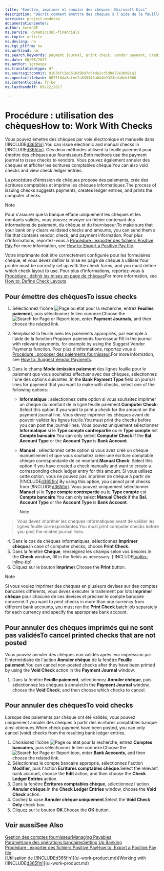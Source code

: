 ```yaml
---
title: "Emettre, imprimer et annuler des chèques| Microsoft Docs"
description: "Décrit comment émettre des chèques à l'aide de la feuille paiement, imprimer des chèques, et annuler ou afficher les écritures comptables chèque dans Financials."
services: project-madeira
documentationcenter: 
author: SorenGP
ms.service: dynamics365-financials
ms.topic: article
ms.devlang: na
ms.tgt_pltfrm: na
ms.workload: na
ms.search.keywords: payment journal, print check, vendor payment, creditor, debt, balance due, AP
ms.date: 06/06/2017
ms.author: sgroespe
ms.translationtype: HT
ms.sourcegitcommit: 81636fc2e661bd9b07c54da1cd5d0d27e30d01a2
ms.openlocfilehash: 0875164a3afee7a835346a8d4b9323dda9ebf080
ms.contentlocale: fr-be
ms.lasthandoff: 09/22/2017

---
```

# <a name="how-to-work-with-checks"></a><span data-ttu-id="4ac0d-103">Procédure : utilisation des chèques</span><span class="sxs-lookup"><span data-stu-id="4ac0d-103">How to: Work With Checks</span></span>
<span data-ttu-id="4ac0d-104">Vous pouvez émettre des chèques par voie électronique et manuelle dans [!INCLUDE[d365fin](includes/d365fin_md.md)].</span><span class="sxs-lookup"><span data-stu-id="4ac0d-104">You can issue electronic and manual checks in [!INCLUDE[d365fin](includes/d365fin_md.md)].</span></span> <span data-ttu-id="4ac0d-105">Ces deux méthodes utilisent la feuille paiement pour émettre des chèques aux fournisseurs.</span><span class="sxs-lookup"><span data-stu-id="4ac0d-105">Both methods use the payment journal to issue checks to vendors.</span></span> <span data-ttu-id="4ac0d-106">Vous pouvez également annuler des chèques et afficher les écritures comptables chèque.</span><span class="sxs-lookup"><span data-stu-id="4ac0d-106">You can also void checks and view check ledger entries.</span></span>

<span data-ttu-id="4ac0d-107">La procédure d'émission de chèques propose des paiements, crée des écritures comptables et imprime les chèques informatiques.</span><span class="sxs-lookup"><span data-stu-id="4ac0d-107">The process of issuing checks suggests payments, creates ledger entries, and prints the computer checks.</span></span>

> [!NOTE]  
>   <span data-ttu-id="4ac0d-108">Pour s'assurer que la banque efface uniquement les chèques et les montants validés, vous pouvez envoyer un fichier contenant des informations de paiement, du chèque et du fournisseur.</span><span class="sxs-lookup"><span data-stu-id="4ac0d-108">To make sure that your bank only clears validated checks and amounts, you can send them a file that contains vendor, check, and payment information.</span></span> <span data-ttu-id="4ac0d-109">Pour plus d'informations, reportez-vous à [Procédure : exporter des fichiers Positive Pay](finance-how-positive-pay.md).</span><span class="sxs-lookup"><span data-stu-id="4ac0d-109">For more information, see [How to: Export a Positive Pay file](finance-how-positive-pay.md).</span></span>

<span data-ttu-id="4ac0d-110">Votre imprimante doit être correctement configurée pour les formulaires chèque, et vous devez définir la mise en page de chèque à utiliser.</span><span class="sxs-lookup"><span data-stu-id="4ac0d-110">Your printer must be correctly set up with the check forms, and you must define which check layout to use.</span></span> <span data-ttu-id="4ac0d-111">Pour plus d'informations, reportez-vous à [Procédure : définir les mises en page de chèques](finance-how-define-check-layouts.md)</span><span class="sxs-lookup"><span data-stu-id="4ac0d-111">For more information, see [How to: Define Check Layouts](finance-how-define-check-layouts.md)</span></span>

## <a name="to-issue-checks"></a><span data-ttu-id="4ac0d-112">Pour émettre des chèques</span><span class="sxs-lookup"><span data-stu-id="4ac0d-112">To issue checks</span></span>
1. <span data-ttu-id="4ac0d-113">Sélectionnez l'icône ![Page ou état pour la recherche](media/ui-search/search_small.png "Page ou état pour la recherche"), entrez **Feuilles paiement**, puis sélectionnez le lien connexe.</span><span class="sxs-lookup"><span data-stu-id="4ac0d-113">Choose the ![Search for Page or Report](media/ui-search/search_small.png "Search for Page or Report icon") icon, enter **Payment Journals**, and then choose the related link.</span></span>
2. <span data-ttu-id="4ac0d-114">Remplissez la feuille avec les paiements appropriés, par exemple à l'aide de la fonction Proposer paiements fournisseur.</span><span class="sxs-lookup"><span data-stu-id="4ac0d-114">Fill in the journal with relevant payments, for example by using the Suggest Vendor Payments function.</span></span> <span data-ttu-id="4ac0d-115">Pour plus d'informations, reportez vous à [Procédure : proposer des paiements fournisseur](payables-how-suggest-vendor-payments.md).</span><span class="sxs-lookup"><span data-stu-id="4ac0d-115">For more information, see [How to: Suggest Vendor Payments](payables-how-suggest-vendor-payments.md).</span></span>
3. <span data-ttu-id="4ac0d-116">Dans le champ **Mode émission paiement** des lignes feuille pour le paiement que vous souhaitez effectuer avec des chèques, sélectionnez l'une des options suivantes :</span><span class="sxs-lookup"><span data-stu-id="4ac0d-116">In the **Bank Payment Type** field on journal lines for payment that you want to make with checks, select one of the following options:</span></span>

   * <span data-ttu-id="4ac0d-117">**Informatique** : sélectionnez cette option si vous souhaitez imprimer un chèque du montant de la ligne feuille paiement.</span><span class="sxs-lookup"><span data-stu-id="4ac0d-117">**Computer Check**: Select this option if you want to print a check for the amount on the payment journal line.</span></span> <span data-ttu-id="4ac0d-118">Vous devez imprimer les chèques avant de pouvoir valider les lignes feuille.</span><span class="sxs-lookup"><span data-stu-id="4ac0d-118">You must print the checks before you can post the journal lines.</span></span> <span data-ttu-id="4ac0d-119">Vous pouvez uniquement sélectionner **Informatique** si le **Type compte contrepartie** ou le **Type compte** est **Compte bancaire**.</span><span class="sxs-lookup"><span data-stu-id="4ac0d-119">You can only select **Computer Check** if the **Bal. Account Type** or the **Account Type** is **Bank Account**.</span></span>
   * <span data-ttu-id="4ac0d-120">**Manuel** : sélectionnez cette option si vous avez créé un chèque manuellement et que vous souhaitez créer une écriture comptable chèque correspondante de ce montant.</span><span class="sxs-lookup"><span data-stu-id="4ac0d-120">**Manual Check**: Select this option if you have created a check manually and want to create a corresponding check ledger entry for this amount.</span></span> <span data-ttu-id="4ac0d-121">Si vous utilisez cette option, vous ne pouvez pas imprimer de chèque à partir de [!INCLUDE[d365fin](includes/d365fin_md.md)].</span><span class="sxs-lookup"><span data-stu-id="4ac0d-121">By using this option, you cannot print checks from [!INCLUDE[d365fin](includes/d365fin_md.md)].</span></span> <span data-ttu-id="4ac0d-122">Vous pouvez uniquement sélectionner **Manuel** si le **Type compte contrepartie** ou le **Type compte** est **Compte bancaire**.</span><span class="sxs-lookup"><span data-stu-id="4ac0d-122">You can only select **Manual Check** if the **Bal. Account Type** or the **Account Type** is **Bank Account**.</span></span>

     > [!NOTE]  
>   <span data-ttu-id="4ac0d-123">Vous devez imprimer les chèques informatiques avant de valider les lignes feuille correspondantes.</span><span class="sxs-lookup"><span data-stu-id="4ac0d-123">You must print computer checks before you post the related journal lines.</span></span>
4. <span data-ttu-id="4ac0d-124">Dans le cas de chèques informatiques, sélectionnez **Imprimer chèque**.</span><span class="sxs-lookup"><span data-stu-id="4ac0d-124">In case of computer checks, choose **Print Check**.</span></span>
5. <span data-ttu-id="4ac0d-125">Dans la fenêtre **Chèque**, renseignez les champs selon vos besoins.</span><span class="sxs-lookup"><span data-stu-id="4ac0d-125">In the **Check** window, fill in the fields as necessary.</span></span> [!INCLUDE[tooltip-inline-tip](includes/tooltip-inline-tip_md.md)]
6. <span data-ttu-id="4ac0d-126">Cliquez sur le bouton **Imprimer**.</span><span class="sxs-lookup"><span data-stu-id="4ac0d-126">Choose the **Print** button.</span></span>

> [!NOTE]  
>   <span data-ttu-id="4ac0d-127">Si vous voulez imprimer des chèques en plusieurs devises sur des comptes bancaires différents, vous devez exécuter le traitement par lots **Imprimer chèque** pour chacune de ces devises et préciser le compte bancaire concerné.</span><span class="sxs-lookup"><span data-stu-id="4ac0d-127">If you want to print checks in more than one currency from different bank accounts, you must run the **Print Check** batch job separately for each currency and specify the appropriate bank account.</span></span>

## <a name="to-cancel-printed-checks-that-are-not-posted"></a><span data-ttu-id="4ac0d-128">Pour annuler des chèques imprimés qui ne sont pas validés</span><span class="sxs-lookup"><span data-stu-id="4ac0d-128">To cancel printed checks that are not posted</span></span>
<span data-ttu-id="4ac0d-129">Vous pouvez annuler des chèques non validés après leur impression par l'intermédiaire de l'action **Annuler chèque** de la fenêtre **Feuille paiement**.</span><span class="sxs-lookup"><span data-stu-id="4ac0d-129">You can cancel non-posted checks after they have been printed by using the **Void Check** action in the **Payment Journal** window.</span></span>

1. <span data-ttu-id="4ac0d-130">Dans la fenêtre **Feuille paiement**, sélectionnez **Annuler chèque**, puis sélectionnez les chèques à annuler.</span><span class="sxs-lookup"><span data-stu-id="4ac0d-130">In the **Payment Journal** window, choose the **Void Check**, and then choose which checks to cancel.</span></span>

## <a name="to-void-checks"></a><span data-ttu-id="4ac0d-131">Pour annuler des chèques</span><span class="sxs-lookup"><span data-stu-id="4ac0d-131">To void checks</span></span>
<span data-ttu-id="4ac0d-132">Lorsque des paiements par chèque ont été validés, vous pouvez uniquement annuler des chèques à partir des écritures comptables banque ainsi obtenues.</span><span class="sxs-lookup"><span data-stu-id="4ac0d-132">When check payment have been posted, you can only cancel (void) checks from the resulting bank ledger entries.</span></span>

1. <span data-ttu-id="4ac0d-133">Choisissez l'icône ![Page ou état pour la recherche](media/ui-search/search_small.png "Page ou état pour la recherche"), entrez **Comptes bancaires**, puis sélectionnez le lien connexe.</span><span class="sxs-lookup"><span data-stu-id="4ac0d-133">Choose the ![Search for Page or Report](media/ui-search/search_small.png "Search for Page or Report icon") icon, enter **Bank Accounts**, and then choose the related link.</span></span>
2. <span data-ttu-id="4ac0d-134">Sélectionnez le compte bancaire approprié, sélectionnez l'action **Modifier**, puis l'action **Écritures comptables chèque**.</span><span class="sxs-lookup"><span data-stu-id="4ac0d-134">Select the relevant bank account, choose the **Edit** action, and then choose the **Check Ledger Entries** action.</span></span>
3. <span data-ttu-id="4ac0d-135">Dans la fenêtre **Écritures comptables chèque**, sélectionnez l'action **Annuler chèque**.</span><span class="sxs-lookup"><span data-stu-id="4ac0d-135">In the **Check Ledger Entries** window, choose the **Void Check** action.</span></span>
4. <span data-ttu-id="4ac0d-136">Cochez la case **Annuler chèque uniquement**.</span><span class="sxs-lookup"><span data-stu-id="4ac0d-136">Select the **Void Check Only** check box.</span></span>
5. <span data-ttu-id="4ac0d-137">Cliquez sur le bouton **OK**.</span><span class="sxs-lookup"><span data-stu-id="4ac0d-137">Choose the **OK** button.</span></span>

## <a name="see-also"></a><span data-ttu-id="4ac0d-138">Voir aussi</span><span class="sxs-lookup"><span data-stu-id="4ac0d-138">See Also</span></span>
[<span data-ttu-id="4ac0d-139">Gestion des comptes fournisseur</span><span class="sxs-lookup"><span data-stu-id="4ac0d-139">Managing Payables</span></span>](payables-manage-payables.md)  
[<span data-ttu-id="4ac0d-140">Paramétrage des opérations bancaires</span><span class="sxs-lookup"><span data-stu-id="4ac0d-140">Setting Up Banking</span></span>](bank-setup-banking.md)  
[<span data-ttu-id="4ac0d-141">Procédure : exporter des fichiers Positive Pay</span><span class="sxs-lookup"><span data-stu-id="4ac0d-141">How to: Export a Positive Pay file</span></span>](finance-how-positive-pay.md)  
<span data-ttu-id="4ac0d-142">[Utilisation de [!INCLUDE[d365fin](includes/d365fin_md.md)]](ui-work-product.md)</span><span class="sxs-lookup"><span data-stu-id="4ac0d-142">[Working with [!INCLUDE[d365fin](includes/d365fin_md.md)]](ui-work-product.md)</span></span>  

